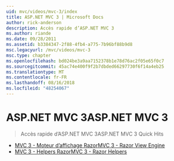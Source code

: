 ```yaml
---
uid: mvc/videos/mvc-3/index
title: ASP.NET MVC 3 | Microsoft Docs
author: rick-anderson
description: Accès rapide d’ASP.NET MVC 3
ms.author: riande
ms.date: 09/28/2011
ms.assetid: b3384347-2f88-4fb4-a775-7b96bf88b9d8
msc.legacyurl: /mvc/videos/mvc-3
msc.type: chapter
ms.openlocfilehash: bd024be3a9aa7152378b1e78d76ac2f05e65f0c7
ms.sourcegitcommit: 45ac74e400f9f2b7dbded66297730f6f14a4eb25
ms.translationtype: MT
ms.contentlocale: fr-FR
ms.lasthandoff: 08/16/2018
ms.locfileid: "48254067"
---
```

<a name="aspnet-mvc-3"></a><span data-ttu-id="1f844-103">ASP.NET MVC 3</span><span class="sxs-lookup"><span data-stu-id="1f844-103">ASP.NET MVC 3</span></span>
====================
> <span data-ttu-id="1f844-104">Accès rapide d’ASP.NET MVC 3</span><span class="sxs-lookup"><span data-stu-id="1f844-104">ASP.NET MVC 3 Quick Hits</span></span>


- [<span data-ttu-id="1f844-105">MVC 3 - Moteur d’affichage Razor</span><span class="sxs-lookup"><span data-stu-id="1f844-105">MVC 3 - Razor View Engine</span></span>](mvc-3-razor-view-engine.md)
- [<span data-ttu-id="1f844-106">MVC 3 - Helpers Razor</span><span class="sxs-lookup"><span data-stu-id="1f844-106">MVC 3 - Razor Helpers</span></span>](mvc-3-razor-helpers.md)
